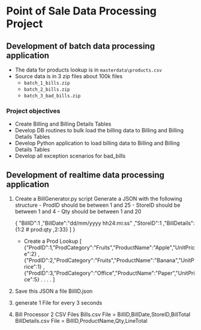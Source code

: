 # Point of Sale Data Processing Project

## Development of batch data processing application
* The data for products lookup is in `masterdata\products.csv`
* Source data is in 3 zip files about 100k files
    * `batch_1_bills.zip`
    * `batch_2_bills.zip`
    * `batch_3_bad_bills.zip`

### Project objectives
* Create Billing and Billing Details Tables
* Develop DB routines to bulk load the billing data to Billing and Billing Details Tables
* Develop Python application to load billing data to Billing and Billing Details Tables
* Develop all exception scenarios for bad_bills

## Development of realtime data processing application


1. Create a BillGenerator.py script
    Generate a JSON with the following structure
        - ProdID should be between 1 and 25
        - StoreID should be between 1 and 4
        - Qty should be between 1 and 20

    { "BillID":1
     ,"BillDate":"dd/mm/yyyy hh24:mi:ss"
     ,"StoreID":1
     ,"BillDetails": {1:2    # prod:qty
                     ,2:33}
                    ]
    }
    
    - Create a Prod Lookup
    [ {"ProdID":1,"ProdCategory":"Fruits","ProductName":"Apple","UnitPrice":2}
     ,{"ProdID":2,"ProdCategory":"Fruits","ProductName":"Banana","UnitPrice":1}
     ,{"ProdID":3,"ProdCategory":"Office","ProductName":"Paper","UnitPrice":5}
    . . . .
    ]

2. Save this JSON a file BillID.json
3. generate 1 File for every 3 seconds

4. Bill Processor
    2 CSV Files
        Bills.csv       File = BillID,BillDate,StoreID,BillTotal
        BillDetails.csv File = BillID,ProductName,Qty,LineTotal
